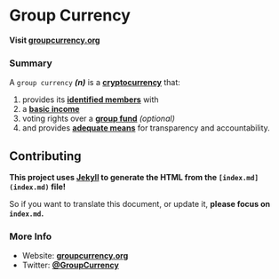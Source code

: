 # Group Currency

__Visit [groupcurrency.org](http://groupcurrency.org)__

### Summary

A `group currency` ___(n)___ is a __[cryptocurrency](https://en.wikipedia.org/wiki/Cryptocurrency)__ that:

1. provides its __[identified members](index.md#Sybil)__ with
2. a __[basic income](http://www.reddit.com/r/basicincome/wiki/index)__
3. voting rights over a __[group fund](index.md#GroupFund)__ _(optional)_
4. and provides __[adequate means](https://en.wikipedia.org/wiki/Blockchain)__ for transparency and accountability.

## Contributing

__This project uses [Jekyll](http://jekyllrb.com/) to generate the HTML from the `[index.md](index.md)` file!__

So if you want to translate this document, or update it, __please focus on `index.md`.__

### More Info

- Website: __[groupcurrency.org](http://groupcurrency.org)__
- Twitter: __[@GroupCurrency](https://twitter.com/GroupCurrency)__